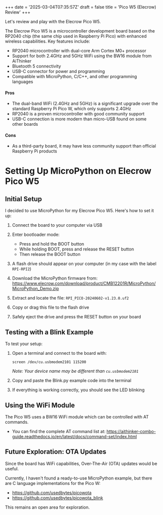 +++
date = '2025-03-04T07:35:57Z'
draft = false
title = 'Pico W5 (Elecrow) Review'
+++

Let's review and play with the Elecrow Pico W5.

The Elecrow Pico W5 is a microcontroller development board based on the RP2040 chip (the same chip used in Raspberry Pi Pico) with enhanced wireless capabilities. Key features include:

- RP2040 microcontroller with dual-core Arm Cortex M0+ processor
- Support for both 2.4GHz and 5GHz WiFi using the BW16 module from AiThinker
- Bluetooth 5 connectivity
- USB-C connector for power and programming
- Compatible with MicroPython, C/C++, and other programming languages


#### Pros

- The dual-band WiFi (2.4GHz and 5GHz) is a significant upgrade over the standard Raspberry Pi Pico W, which only supports 2.4GHz
- RP2040 is a proven microcontroller with good community support
- USB-C connection is more modern than micro-USB found on some other boards


#### Cons

- As a third-party board, it may have less community support than official Raspberry Pi products

# Setting Up MicroPython on Elecrow Pico W5

## Initial Setup

I decided to use MicroPython for my Elecrow Pico W5. Here's how to set it up:

1. Connect the board to your computer via USB
2. Enter bootloader mode:
   - Press and hold the BOOT button
   - While holding BOOT, press and release the RESET button
   - Then release the BOOT button

3. A flash drive should appear on your computer (in my case with the label `RPI-RPI2`)

4. Download the MicroPython firmware from:
   https://www.elecrow.com/download/product/CMB12201R/MicroPython/MicroPython_Demo.zip

5. Extract and locate the file: `RPI_PICO-20240602-v1.23.0.uf2`

6. Copy or drag this file to the flash drive

7. Safely eject the drive and press the RESET button on your board

## Testing with a Blink Example

To test your setup:

1. Open a terminal and connect to the board with:
   ```
   screen /dev/cu.usbmodem2101 115200
   ```
   *Note: Your device name may be different than `cu.usbmodem2101`*

2. Copy and paste the Blink.py example code into the terminal

3. If everything is working correctly, you should see the LED blinking

## Using the WiFi Module

The Pico W5 uses a BW16 WiFi module which can be controlled with AT commands.

- You can find the complete AT command list at:
  https://aithinker-combo-guide.readthedocs.io/en/latest/docs/command-set/index.html

## Future Exploration: OTA Updates

Since the board has WiFi capabilities, Over-The-Air (OTA) updates would be useful. 

Currently, I haven't found a ready-to-use MicroPython example, but there are C language implementations for the Pico W:

- https://github.com/usedbytes/picowota
- https://github.com/usedbytes/picowota_blink

This remains an open area for exploration.
